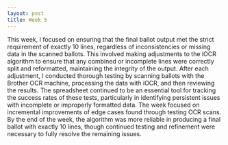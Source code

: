```yaml
---
layout: post
title: Week 5
---
```

This week, I focused on ensuring that the final ballot output met the strict requirement of exactly 10 lines, regardless of inconsistencies or missing data in the scanned ballots. This involved making adjustments to the iOCR algorithm to ensure that any combined or incomplete lines were correctly split and reformatted, maintaining the integrity of the output. After each adjustment, I conducted thorough testing by scanning ballots with the Brother OCR machine, processing the data with iOCR, and then reviewing the results. The spreadsheet continued to be an essential tool for tracking the success rates of these tests, particularly in identifying persistent issues with incomplete or improperly formatted data. The week focused on incremental improvements of edge cases found through testing OCR scans. By the end of the week, the algorithm was more reliable in producing a final ballot with exactly 10 lines, though continued testing and refinement were necessary to fully resolve the remaining issues.
